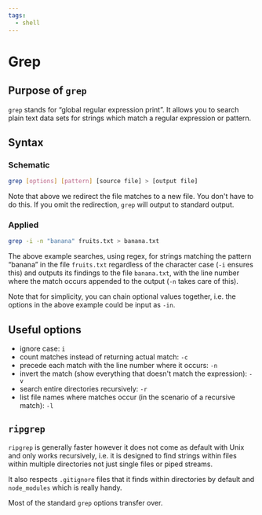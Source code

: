```yaml
---
tags:
  - shell
---
```


# Grep

## Purpose of `grep`

`grep` stands for “global regular expression print”. It allows you to search
plain text data sets for strings which match a regular expression or pattern.

## Syntax

### Schematic

```bash
grep [options] [pattern] [source file] > [output file]
```

Note that above we redirect the file matches to a new file. You don't have to do
this. If you omit the redirection, `grep` will output to standard output.

### Applied

```bash
grep -i -n "banana" fruits.txt > banana.txt
```

The above example searches, using regex, for strings matching the pattern
“banana” in the file `fruits.txt` regardless of the character case (`-i` ensures
this) and outputs its findings to the file `banana.txt`, with the line number
where the match occurs appended to the output (`-n` takes care of this).

Note that for simplicity, you can chain optional values together, i.e. the
options in the above example could be input as `-in`.

## Useful options

- ignore case: `i`
- count matches instead of returning actual match: `-c`
- precede each match with the line number where it occurs: `-n`
- invert the match (show everything that doesn't match the expression): `-v`
- search entire directories recursively: `-r`
- list file names where matches occur (in the scenario of a recursive match):
  `-l`

## `ripgrep`

`ripgrep` is generally faster however it does not come as default with Unix and
only works recursively, i.e. it is designed to find strings within files within
multiple directories not just single files or piped streams.

It also respects `.gitignore` files that it finds within directories by default
and `node_modules` which is really handy.

Most of the standard `grep` options transfer over.
